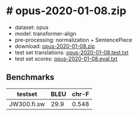 # # opus-2020-01-08.zip

* dataset: opus
* model: transformer-align
* pre-processing: normalization + SentencePiece
* download: [opus-2020-01-08.zip](https://object.pouta.csc.fi/OPUS-MT-models/fi-sw/opus-2020-01-08.zip)
* test set translations: [opus-2020-01-08.test.txt](https://object.pouta.csc.fi/OPUS-MT-models/fi-sw/opus-2020-01-08.test.txt)
* test set scores: [opus-2020-01-08.eval.txt](https://object.pouta.csc.fi/OPUS-MT-models/fi-sw/opus-2020-01-08.eval.txt)

## Benchmarks

| testset               | BLEU  | chr-F |
|-----------------------|-------|-------|
| JW300.fi.sw 	| 29.9 	| 0.548 |

